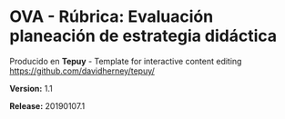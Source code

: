 # OVA - Rúbrica: Evaluación planeación de estrategia didáctica

Producido en **Tepuy** - Template for interactive content editing
https://github.com/davidherney/tepuy/

**Version:** 1.1

**Release:** 20190107.1
